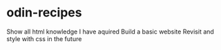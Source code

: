 # odin-recipes
Show all html knowledge I have aquired
Build a basic website
Revisit and style with css in the future